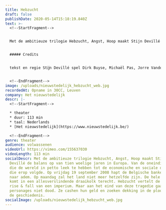 ```yaml
---
title: Hebzucht
draft: false
publishDate: 2020-05-14T15:18:19.840Z
text: >-
  <!--StartFragment-->


  Met de ambitieuze trilogie Hebzucht, Angst, Hoop maakt Stijn Devillé de balans op van tien woelige jaren in Europa. Van de oneindige groei die de wereld in petto leek te hebben tot de economische en sociale dieperik die erop volgde. Op vrijdag 19 september 2008 hapt de Belgische bankensector naar adem. Op maandag zal het land niet meer hetzelfde zijn. De hele wereld komt in een allesverslindende draaikolk terecht. Hebzucht vertelt de klassieke rise & fall van een imperium. Maar aan het eind van deze tragedie gaan de personages niet dood. Ze cashen hun geld en zoeken dekking in de plooien van de geschiedenis.


  ##### Credits


  tekst en regie Stĳn Devillé spel Dirk Buyse, Michaël Pas, Jorre Vandenbussche, Kris Cuppens, Sara Vertongen, Stĳn Devillé en Esra Vandenbussche als het kind compositie muziek Gerrit Valckenaers, Rudy Trouvé en Gunter Nagels live muziek Gerrit Valckenaers, Youri Van Uffelen en Trĳn Janssens research en dramaturgie Els Theunis captatie Beeldstorm (Jan Bosteels)


  <!--EndFragment-->
image: /uploads/nieuwstedelijk_hebzucht_web.jpg
recordedAt: Opname in 30CC, Leuven
company: Het nieuwstedelijk
descr: |-
  <!--StartFragment-->

  * theater
  * duur: 113 min
  * taal: Nederlands
  * [Het nieuwstedelijk](https://www.nieuwstedelijk.be/)

  <!--EndFragment-->
genre: theater
audience: volwassenen
videoUrl: https://vimeo.com/155637030
videoLength: 113 min
socialDescr: Met de ambitieuze trilogie Hebzucht, Angst, Hoop maakt Stijn
  Devillé de balans op van tien woelige jaren in Europa. Van de oneindige groei
  die de wereld in petto leek te hebben tot de economische en sociale dieperik
  die erop volgde. Op vrijdag 19 september 2008 hapt de Belgische bankensector
  naar adem. Op maandag zal het land niet meer hetzelfde zijn. De hele wereld
  komt in een allesverslindende draaikolk terecht. Hebzucht vertelt de klassieke
  rise & fall van een imperium. Maar aan het eind van deze tragedie gaan de
  personages niet dood. Ze cashen hun geld en zoeken dekking in de plooien van
  de geschiedenis.
socialImage: /uploads/nieuwstedelijk_hebzucht_web.jpg
---
```

